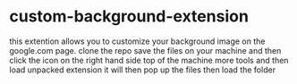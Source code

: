 # custom-background-extension
this extention allows you to customize your background image on the google.com page.
clone the repo 
save the files on your machine and then click the icon on the right hand side top of the machine
more tools and then load unpacked extension it will then pop up the files then load the folder

